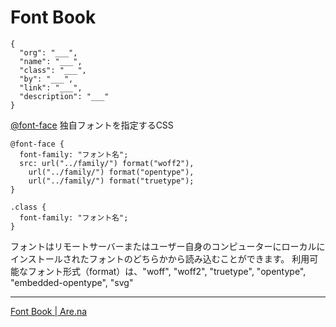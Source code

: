 # Font Book
```
{
  "org": "___",
  "name": "___",
  "class": "___",
  "by": "___",
  "link": "___",
  "description": "___"
}
```

[@font-face](https://developer.mozilla.org/ja/docs/Web/CSS/@font-face)
独自フォントを指定するCSS

```
@font-face {
  font-family: "フォント名";
  src: url("../family/") format("woff2"),
    url("../family/") format("opentype"),
    url("../family/") format("truetype");
}

.class {
  font-family: "フォント名";
}
```

フォントはリモートサーバーまたはユーザー自身のコンピューターにローカルにインストールされたフォントのどちらかから読み込むことができます。
利用可能なフォント形式（format）は、"woff", "woff2", "truetype", "opentype", "embedded-opentype", "svg"

___

[Font Book | Are.na](https://www.are.na/kazuma-sasajima/font-book)

